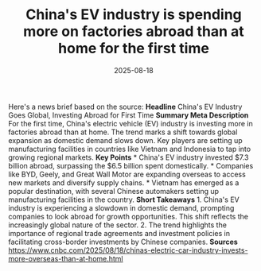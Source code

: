 ﻿---
title: China's EV industry is spending more on factories abroad than at home for the
  first time
date: '2025-08-18'
category: Markets
summary: ''
slug: chinas ev industry is spending more on factories abroad than
source_urls:
- https://www.cnbc.com/2025/08/18/chinas-electric-car-industry-invests-more-overseas-than-at-home.html
seo:
  title: China's EV industry is spending more on factories abroad than at home for
    the first time | Hash n Hedge
  description: ''
  keywords:
  - news
  - markets
  - brief
---

Here's a news brief based on the source:  **Headline** China's EV Industry Goes Global, Investing Abroad for First Time  **Summary Meta Description** For the first time, China's electric vehicle (EV) industry is investing more in factories abroad than at home. The trend marks a shift towards global expansion as domestic demand slows down. Key players are setting up manufacturing facilities in countries like Vietnam and Indonesia to tap into growing regional markets.  **Key Points**  * China's EV industry invested $7.3 billion abroad, surpassing the $6.5 billion spent domestically. * Companies like BYD, Geely, and Great Wall Motor are expanding overseas to access new markets and diversify supply chains. * Vietnam has emerged as a popular destination, with several Chinese automakers setting up manufacturing facilities in the country.  **Short Takeaways**  1. China's EV industry is experiencing a slowdown in domestic demand, prompting companies to look abroad for growth opportunities. This shift reflects the increasingly global nature of the sector. 2. The trend highlights the importance of regional trade agreements and investment policies in facilitating cross-border investments by Chinese companies.  **Sources** https://www.cnbc.com/2025/08/18/chinas-electric-car-industry-invests-more-overseas-than-at-home.html 
